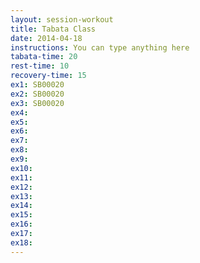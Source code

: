 ```yaml
---
layout: session-workout
title: Tabata Class
date: 2014-04-18
instructions: You can type anything here
tabata-time: 20
rest-time: 10
recovery-time: 15
ex1: SB00020
ex2: SB00020
ex3: SB00020
ex4:
ex5:
ex6:
ex7:
ex8:
ex9:
ex10:
ex11:
ex12:
ex13:
ex14:
ex15:
ex16:
ex17:
ex18:
---
```

